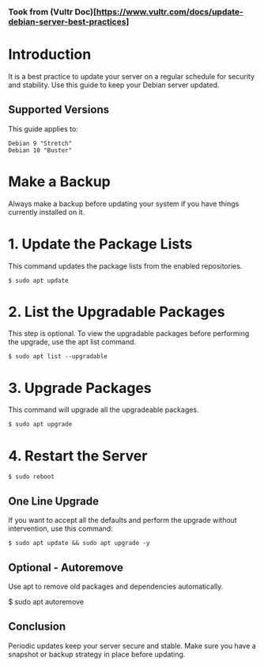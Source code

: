 ### Took from (Vultr Doc)[https://www.vultr.com/docs/update-debian-server-best-practices]
# Introduction  
It is a best practice to update your server on a regular schedule for security and stability. Use this guide to keep your Debian server updated.  
  
## Supported Versions  
This guide applies to:  
  
`Debian 9 "Stretch"`  
`Debian 10 "Buster"`  
# Make a Backup  
Always make a backup before updating your system if you have things currently installed on it.  
  
# 1. Update the Package Lists  
This command updates the package lists from the enabled repositories.  
  
`$ sudo apt update`  
# 2. List the Upgradable Packages  
This step is optional. To view the upgradable packages before performing the upgrade, use the apt list command.  
  
`$ sudo apt list --upgradable`  
# 3. Upgrade Packages  
This command will upgrade all the upgradeable packages.  
  
`$ sudo apt upgrade`
# 4. Restart the Server  
`$ sudo reboot`
## One Line Upgrade  
If you want to accept all the defaults and perform the upgrade without intervention, use this command:  
  
`$ sudo apt update && sudo apt upgrade -y`  
## Optional - Autoremove  
Use apt to remove old packages and dependencies automatically.  
  
$ sudo apt autoremove  
## Conclusion  
Periodic updates keep your server secure and stable. Make sure you have a snapshot or backup strategy in place before updating.
